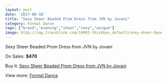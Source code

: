 ```yaml
---
layout: post
date: '2017-08-18'
title: "Sexy Sheer Beaded Prom Dress from JVN by Jovani"
category: Formal Dance
tags: ["brand","evening","sheer","sexy","unique"]
image: http://img.transblink.com/19901-thickbox_default/sexy-sheer-beaded-prom-dress-from-jvn-by-jovani.jpg
---
```

Sexy Sheer Beaded Prom Dress from JVN by Jovani

On Sales: **$470**
<a href="https://www.transblink.com/en/formal-dance/6265-sexy-sheer-beaded-prom-dress-from-jvn-by-jovani.html"><amp-img layout="responsive" width="600" height="600" src="//img.transblink.com/19901-thickbox_default/sexy-sheer-beaded-prom-dress-from-jvn-by-jovani.jpg" alt="Sexy Sheer Beaded Prom Dress from JVN by Jovani 0" /></a>
<a href="https://www.transblink.com/en/formal-dance/6265-sexy-sheer-beaded-prom-dress-from-jvn-by-jovani.html"><amp-img layout="responsive" width="600" height="600" src="//img.transblink.com/19903-thickbox_default/sexy-sheer-beaded-prom-dress-from-jvn-by-jovani.jpg" alt="Sexy Sheer Beaded Prom Dress from JVN by Jovani 1" /></a>
<a href="https://www.transblink.com/en/formal-dance/6265-sexy-sheer-beaded-prom-dress-from-jvn-by-jovani.html"><amp-img layout="responsive" width="600" height="600" src="//img.transblink.com/19902-thickbox_default/sexy-sheer-beaded-prom-dress-from-jvn-by-jovani.jpg" alt="Sexy Sheer Beaded Prom Dress from JVN by Jovani 2" /></a>

Buy it: [Sexy Sheer Beaded Prom Dress from JVN by Jovani](https://www.transblink.com/en/formal-dance/6265-sexy-sheer-beaded-prom-dress-from-jvn-by-jovani.html "Sexy Sheer Beaded Prom Dress from JVN by Jovani")

View more: [Formal Dance](https://www.transblink.com/en/6-formal-dance "Formal Dance")